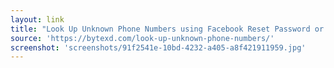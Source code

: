 ```yaml
---
layout: link
title: "Look Up Unknown Phone Numbers using Facebook Reset Password or WhatsApp - ByteXD"
source: 'https://bytexd.com/look-up-unknown-phone-numbers/'
screenshot: 'screenshots/91f2541e-10bd-4232-a405-a8f421911959.jpg'
---
```


